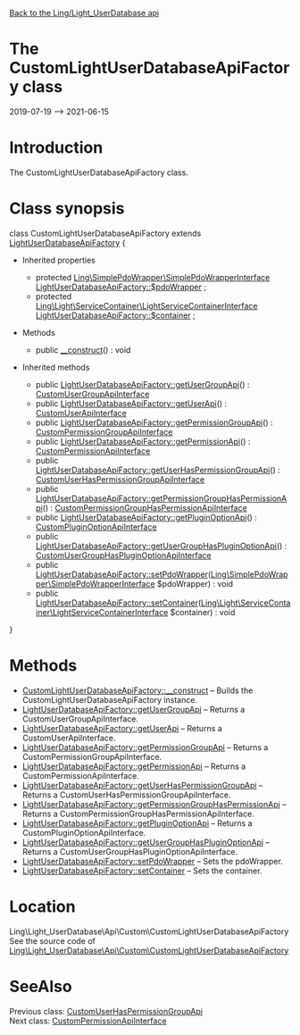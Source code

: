 [Back to the Ling/Light_UserDatabase api](https://github.com/lingtalfi/Light_UserDatabase/blob/master/doc/api/Ling/Light_UserDatabase.md)



The CustomLightUserDatabaseApiFactory class
================
2019-07-19 --> 2021-06-15






Introduction
============

The CustomLightUserDatabaseApiFactory class.



Class synopsis
==============


class <span class="pl-k">CustomLightUserDatabaseApiFactory</span> extends [LightUserDatabaseApiFactory](https://github.com/lingtalfi/Light_UserDatabase/blob/master/doc/api/Ling/Light_UserDatabase/Api/Generated/LightUserDatabaseApiFactory.md)  {

- Inherited properties
    - protected [Ling\SimplePdoWrapper\SimplePdoWrapperInterface](https://github.com/lingtalfi/SimplePdoWrapper/blob/master/doc/api/Ling/SimplePdoWrapper/SimplePdoWrapperInterface.md) [LightUserDatabaseApiFactory::$pdoWrapper](#property-pdoWrapper) ;
    - protected [Ling\Light\ServiceContainer\LightServiceContainerInterface](https://github.com/lingtalfi/Light/blob/master/doc/api/Ling/Light/ServiceContainer/LightServiceContainerInterface.md) [LightUserDatabaseApiFactory::$container](#property-container) ;

- Methods
    - public [__construct](https://github.com/lingtalfi/Light_UserDatabase/blob/master/doc/api/Ling/Light_UserDatabase/Api/Custom/CustomLightUserDatabaseApiFactory/__construct.md)() : void

- Inherited methods
    - public [LightUserDatabaseApiFactory::getUserGroupApi](https://github.com/lingtalfi/Light_UserDatabase/blob/master/doc/api/Ling/Light_UserDatabase/Api/Generated/LightUserDatabaseApiFactory/getUserGroupApi.md)() : [CustomUserGroupApiInterface](https://github.com/lingtalfi/Light_UserDatabase/blob/master/doc/api/Ling/Light_UserDatabase/Api/Custom/Interfaces/CustomUserGroupApiInterface.md)
    - public [LightUserDatabaseApiFactory::getUserApi](https://github.com/lingtalfi/Light_UserDatabase/blob/master/doc/api/Ling/Light_UserDatabase/Api/Generated/LightUserDatabaseApiFactory/getUserApi.md)() : [CustomUserApiInterface](https://github.com/lingtalfi/Light_UserDatabase/blob/master/doc/api/Ling/Light_UserDatabase/Api/Custom/Interfaces/CustomUserApiInterface.md)
    - public [LightUserDatabaseApiFactory::getPermissionGroupApi](https://github.com/lingtalfi/Light_UserDatabase/blob/master/doc/api/Ling/Light_UserDatabase/Api/Generated/LightUserDatabaseApiFactory/getPermissionGroupApi.md)() : [CustomPermissionGroupApiInterface](https://github.com/lingtalfi/Light_UserDatabase/blob/master/doc/api/Ling/Light_UserDatabase/Api/Custom/Interfaces/CustomPermissionGroupApiInterface.md)
    - public [LightUserDatabaseApiFactory::getPermissionApi](https://github.com/lingtalfi/Light_UserDatabase/blob/master/doc/api/Ling/Light_UserDatabase/Api/Generated/LightUserDatabaseApiFactory/getPermissionApi.md)() : [CustomPermissionApiInterface](https://github.com/lingtalfi/Light_UserDatabase/blob/master/doc/api/Ling/Light_UserDatabase/Api/Custom/Interfaces/CustomPermissionApiInterface.md)
    - public [LightUserDatabaseApiFactory::getUserHasPermissionGroupApi](https://github.com/lingtalfi/Light_UserDatabase/blob/master/doc/api/Ling/Light_UserDatabase/Api/Generated/LightUserDatabaseApiFactory/getUserHasPermissionGroupApi.md)() : [CustomUserHasPermissionGroupApiInterface](https://github.com/lingtalfi/Light_UserDatabase/blob/master/doc/api/Ling/Light_UserDatabase/Api/Custom/Interfaces/CustomUserHasPermissionGroupApiInterface.md)
    - public [LightUserDatabaseApiFactory::getPermissionGroupHasPermissionApi](https://github.com/lingtalfi/Light_UserDatabase/blob/master/doc/api/Ling/Light_UserDatabase/Api/Generated/LightUserDatabaseApiFactory/getPermissionGroupHasPermissionApi.md)() : [CustomPermissionGroupHasPermissionApiInterface](https://github.com/lingtalfi/Light_UserDatabase/blob/master/doc/api/Ling/Light_UserDatabase/Api/Custom/Interfaces/CustomPermissionGroupHasPermissionApiInterface.md)
    - public [LightUserDatabaseApiFactory::getPluginOptionApi](https://github.com/lingtalfi/Light_UserDatabase/blob/master/doc/api/Ling/Light_UserDatabase/Api/Generated/LightUserDatabaseApiFactory/getPluginOptionApi.md)() : [CustomPluginOptionApiInterface](https://github.com/lingtalfi/Light_UserDatabase/blob/master/doc/api/Ling/Light_UserDatabase/Api/Custom/Interfaces/CustomPluginOptionApiInterface.md)
    - public [LightUserDatabaseApiFactory::getUserGroupHasPluginOptionApi](https://github.com/lingtalfi/Light_UserDatabase/blob/master/doc/api/Ling/Light_UserDatabase/Api/Generated/LightUserDatabaseApiFactory/getUserGroupHasPluginOptionApi.md)() : [CustomUserGroupHasPluginOptionApiInterface](https://github.com/lingtalfi/Light_UserDatabase/blob/master/doc/api/Ling/Light_UserDatabase/Api/Custom/Interfaces/CustomUserGroupHasPluginOptionApiInterface.md)
    - public [LightUserDatabaseApiFactory::setPdoWrapper](https://github.com/lingtalfi/Light_UserDatabase/blob/master/doc/api/Ling/Light_UserDatabase/Api/Generated/LightUserDatabaseApiFactory/setPdoWrapper.md)([Ling\SimplePdoWrapper\SimplePdoWrapperInterface](https://github.com/lingtalfi/SimplePdoWrapper/blob/master/doc/api/Ling/SimplePdoWrapper/SimplePdoWrapperInterface.md) $pdoWrapper) : void
    - public [LightUserDatabaseApiFactory::setContainer](https://github.com/lingtalfi/Light_UserDatabase/blob/master/doc/api/Ling/Light_UserDatabase/Api/Generated/LightUserDatabaseApiFactory/setContainer.md)([Ling\Light\ServiceContainer\LightServiceContainerInterface](https://github.com/lingtalfi/Light/blob/master/doc/api/Ling/Light/ServiceContainer/LightServiceContainerInterface.md) $container) : void

}






Methods
==============

- [CustomLightUserDatabaseApiFactory::__construct](https://github.com/lingtalfi/Light_UserDatabase/blob/master/doc/api/Ling/Light_UserDatabase/Api/Custom/CustomLightUserDatabaseApiFactory/__construct.md) &ndash; Builds the CustomLightUserDatabaseApiFactory instance.
- [LightUserDatabaseApiFactory::getUserGroupApi](https://github.com/lingtalfi/Light_UserDatabase/blob/master/doc/api/Ling/Light_UserDatabase/Api/Generated/LightUserDatabaseApiFactory/getUserGroupApi.md) &ndash; Returns a CustomUserGroupApiInterface.
- [LightUserDatabaseApiFactory::getUserApi](https://github.com/lingtalfi/Light_UserDatabase/blob/master/doc/api/Ling/Light_UserDatabase/Api/Generated/LightUserDatabaseApiFactory/getUserApi.md) &ndash; Returns a CustomUserApiInterface.
- [LightUserDatabaseApiFactory::getPermissionGroupApi](https://github.com/lingtalfi/Light_UserDatabase/blob/master/doc/api/Ling/Light_UserDatabase/Api/Generated/LightUserDatabaseApiFactory/getPermissionGroupApi.md) &ndash; Returns a CustomPermissionGroupApiInterface.
- [LightUserDatabaseApiFactory::getPermissionApi](https://github.com/lingtalfi/Light_UserDatabase/blob/master/doc/api/Ling/Light_UserDatabase/Api/Generated/LightUserDatabaseApiFactory/getPermissionApi.md) &ndash; Returns a CustomPermissionApiInterface.
- [LightUserDatabaseApiFactory::getUserHasPermissionGroupApi](https://github.com/lingtalfi/Light_UserDatabase/blob/master/doc/api/Ling/Light_UserDatabase/Api/Generated/LightUserDatabaseApiFactory/getUserHasPermissionGroupApi.md) &ndash; Returns a CustomUserHasPermissionGroupApiInterface.
- [LightUserDatabaseApiFactory::getPermissionGroupHasPermissionApi](https://github.com/lingtalfi/Light_UserDatabase/blob/master/doc/api/Ling/Light_UserDatabase/Api/Generated/LightUserDatabaseApiFactory/getPermissionGroupHasPermissionApi.md) &ndash; Returns a CustomPermissionGroupHasPermissionApiInterface.
- [LightUserDatabaseApiFactory::getPluginOptionApi](https://github.com/lingtalfi/Light_UserDatabase/blob/master/doc/api/Ling/Light_UserDatabase/Api/Generated/LightUserDatabaseApiFactory/getPluginOptionApi.md) &ndash; Returns a CustomPluginOptionApiInterface.
- [LightUserDatabaseApiFactory::getUserGroupHasPluginOptionApi](https://github.com/lingtalfi/Light_UserDatabase/blob/master/doc/api/Ling/Light_UserDatabase/Api/Generated/LightUserDatabaseApiFactory/getUserGroupHasPluginOptionApi.md) &ndash; Returns a CustomUserGroupHasPluginOptionApiInterface.
- [LightUserDatabaseApiFactory::setPdoWrapper](https://github.com/lingtalfi/Light_UserDatabase/blob/master/doc/api/Ling/Light_UserDatabase/Api/Generated/LightUserDatabaseApiFactory/setPdoWrapper.md) &ndash; Sets the pdoWrapper.
- [LightUserDatabaseApiFactory::setContainer](https://github.com/lingtalfi/Light_UserDatabase/blob/master/doc/api/Ling/Light_UserDatabase/Api/Generated/LightUserDatabaseApiFactory/setContainer.md) &ndash; Sets the container.





Location
=============
Ling\Light_UserDatabase\Api\Custom\CustomLightUserDatabaseApiFactory<br>
See the source code of [Ling\Light_UserDatabase\Api\Custom\CustomLightUserDatabaseApiFactory](https://github.com/lingtalfi/Light_UserDatabase/blob/master/Api/Custom/CustomLightUserDatabaseApiFactory.php)



SeeAlso
==============
Previous class: [CustomUserHasPermissionGroupApi](https://github.com/lingtalfi/Light_UserDatabase/blob/master/doc/api/Ling/Light_UserDatabase/Api/Custom/Classes/CustomUserHasPermissionGroupApi.md)<br>Next class: [CustomPermissionApiInterface](https://github.com/lingtalfi/Light_UserDatabase/blob/master/doc/api/Ling/Light_UserDatabase/Api/Custom/Interfaces/CustomPermissionApiInterface.md)<br>
